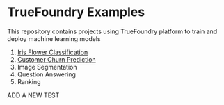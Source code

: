 # TrueFoundry Examples
This repository contains projects using TrueFoundry platform to train and deploy machine learning models

1. [Iris Flower Classification](/iris-flower-classification-sklearn/)
1. [Customer Churn Prediction](/churn-prediction-sklearn/)
1. Image Segmentation
1. Question Answering
1. Ranking

ADD A NEW TEST
